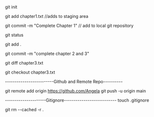 git init 

git add chapter1.txt
//adds to staging area

git commit -m "Complete Chapter 1"
// add to local git repository

git status

git add .

git commit -m "complete chapter 2 and 3"

git diff chapter3.txt

git checkout chapter3.txt

-------------------------Github and Remote Repo----------

git remote add origin https://github.com/Angela
git push -u origin main 

---------------------Gitignore---------------------------
touch .gitignore

git rm --cached -r .

